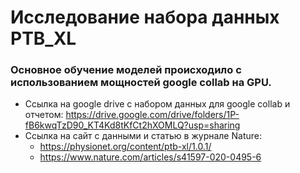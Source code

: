 # Исследование набора данных PTB_XL
### Основное обучение моделей происходило с использованием мощностей google collab на GPU. 
- Ссылка на google drive с набором данных для google collab и отчетом: https://drive.google.com/drive/folders/1P-fB6kwqTzD90_KT4Kd8tKfCt2hXOMLQ?usp=sharing
- Ссылка на сайт с данными и статью в журнале Nature: 
  - https://physionet.org/content/ptb-xl/1.0.1/ 
  - https://www.nature.com/articles/s41597-020-0495-6